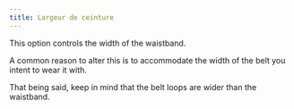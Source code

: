 ```yaml
---
title: Largeur de ceinture
---
```


This option controls the width of the waistband.

A common reason to alter this is to accommodate the width of the belt you intent to wear it with.

That being said, keep in mind that the belt loops are wider than the waistband.
